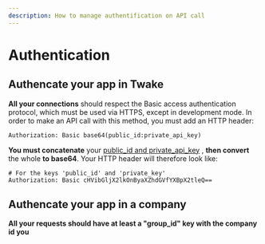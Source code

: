 ```yaml
---
description: How to manage authentification on API call
---
```


# Authentication

## Authencate your app in Twake

**All your connections** should respect the Basic access authentication protocol, which must be used via HTTPS, except in development mode. In order to make an API call with this method, you must add an HTTP header:

```text
Authorization: Basic base64(public_id:private_api_key)
```

**You must concatenate** your [public\_id and private\_api\_key](../get-started/#identity-and-api-settings) , **then convert** the whole **to base64**. Your HTTP header will therefore look like:

```text
# For the keys 'public_id' and 'private_key'
Authorization: Basic cHVibGljX2lkOnByaXZhdGVfYXBpX2tleQ==
```

## Authencate your app in a company

**All your requests should have at least a "group\_id" key with the company id you**

